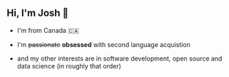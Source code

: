## Hi, I'm Josh 👋

- I'm from Canada 🇨🇦

- I'm ~~passionate~~ **obsessed** with second language acquistion

- and my other interests are in software development, open source and data science (in roughly that order)
